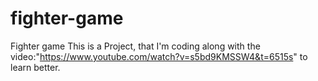 # fighter-game
Fighter game
This is a Project, that I'm coding along with the video:"https://www.youtube.com/watch?v=s5bd9KMSSW4&t=6515s" to learn better. 
